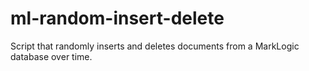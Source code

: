 # ml-random-insert-delete

Script that randomly inserts and deletes documents from a MarkLogic database over time.

